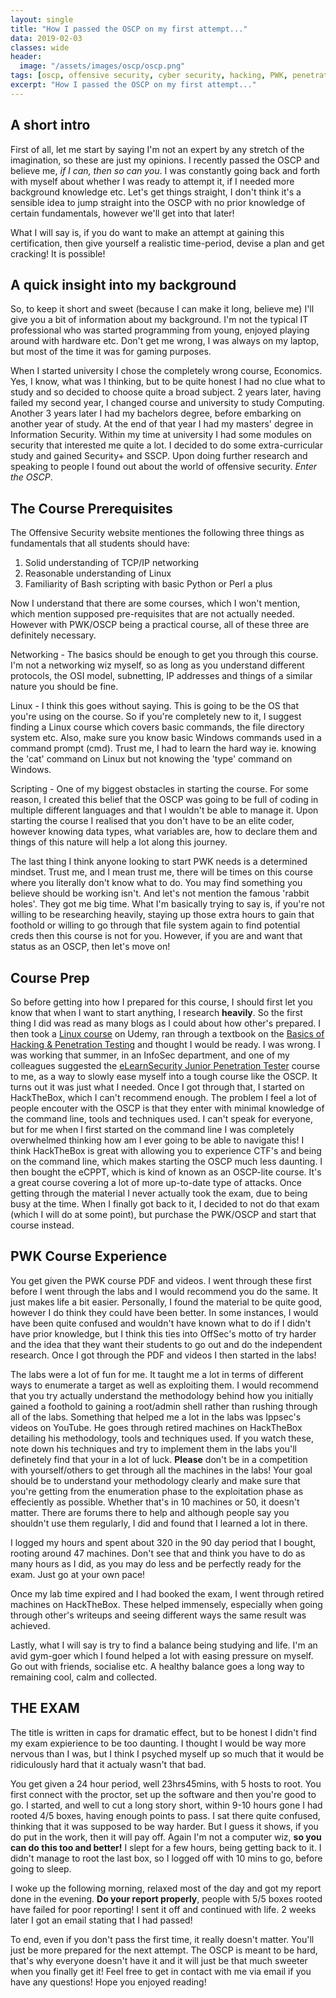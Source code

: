 ```yaml
---
layout: single
title: "How I passed the OSCP on my first attempt..."
data: 2019-02-03
classes: wide
header:
  image: "/assets/images/oscp/oscp.png"
tags: [oscp, offensive security, cyber security, hacking, PWK, penetration testing, red team]
excerpt: "How I passed the OSCP on my first attempt..."
---
```


## A short intro

First of all, let me start by saying I'm not an expert by any stretch of the imagination, so these are just my opinions. I recently passed the OSCP and believe me, *if I can, then so can you*. I was constantly going back and forth with myself about whether I was ready to attempt it, if I needed more background knowledge etc. Let's get things straight, I don't think it's a sensible idea to jump straight into the OSCP with no prior knowledge of certain fundamentals, however we'll get into that later! 

What I will say is, if you do want to make an attempt at gaining this certification, then give yourself a realistic time-period, devise a plan and get cracking! It is possible!

## A quick insight into my background

So, to keep it short and sweet (because I can make it long, believe me) I'll give you a bit of information about my background. I'm not the typical IT professional who was started programming from young, enjoyed playing around with hardware etc. Don't get me wrong, I was always on my laptop, but most of the time it was for gaming purposes.

When I started university I chose the completely wrong course, Economics. Yes, I know, what was I thinking, but to be quite honest I had no clue what to study and so decided to choose quite a broad subject. 2 years later, having failed my second year, I changed course and university to study Computing. Another 3 years later I had my bachelors degree, before embarking on another year of study. At the end of that year I had my masters' degree in Information Security. Within my time at university I had some modules on security that interested me quite a lot. I decided to do some extra-curricular study and gained Security+ and SSCP. Upon doing further research and speaking to people I found out about the world of offensive security. *Enter the OSCP*.


## The Course Prerequisites

The Offensive Security website mentiones the following three things as fundamentals that all students should have:

1. Solid understanding of TCP/IP networking
2. Reasonable understanding of Linux
3. Familiarity of Bash scripting with basic Python or Perl a plus

Now I understand that there are some courses, which I won't mention, which mention supposed pre-requisites that are not actually needed. However with PWK/OSCP being a practical course, all of these three are definitely necessary. 

Networking - The basics should be enough to get you through this course. I'm not a networking wiz myself, so as long as you understand different protocols, the OSI model, subnetting, IP addresses and things of a similar nature you should be fine. 

Linux - I think this goes without saying. This is going to be the OS that you're using on the course. So if you're completely new to it, I suggest finding a Linux course which covers basic commands, the file directory system etc. Also, make sure you know basic Windows commands used in a command prompt (cmd). Trust me, I had to learn the hard way ie. knowing the 'cat' command on Linux but not knowing the 'type' command on Windows.

Scripting - One of my biggest obstacles in starting the course. For some reason, I created this belief that the OSCP was going to be full of coding in multiple different languages and that I wouldn't be able to manage it. Upon starting the course I realised that you don't have to be an elite coder, however knowing data types, what variables are, how to declare them and things of this nature will help a lot along this journey.

The last thing I think anyone looking to start PWK needs is a determined mindset. Trust me, and I mean trust me, there will be times on this course where you literally don't know what to do. You may find something you believe should be working isn't. And let's not mention the famous 'rabbit holes'. They got me big time. What I'm basically trying to say is, if you're not willing to be researching heavily, staying up those extra hours to gain that foothold or willing to go through that file system again to find potential creds then this course is not for you. However, if you are and want that status as an OSCP, then let's move on!

## Course Prep

So before getting into how I prepared for this course, I should first let you know that when I want to start anything, I research **heavily**. So the first thing I did was read as many blogs as I could about how other's prepared. I then took a [Linux course](https://www.udemy.com/course/learn-linux-in-5-days/) on Udemy, ran through a textbook on the [Basics of Hacking & Penetration Testing](https://www.amazon.co.uk/Basics-Hacking-Penetration-Testing-Syngress/dp/1597496553) and thought I would be ready. I was wrong. I was working that summer, in an InfoSec department, and one of my colleagues suggested the [eLearnSecurity Junior Penetration Tester](https://www.elearnsecurity.com/certification/ejpt/) course to me, as a way to slowly ease myself into a tough course like the OSCP. It turns out it was just what I needed. Once I got through that, I started on HackTheBox, which I can't recommend enough. The problem I feel a lot of people encouter with the OSCP is that they enter with minimal knowledge of the command line, tools and techniques used. I can't speak for everyone, but for me when I first started on the command line I was completely overwhelmed thinking how am I ever going to be able to navigate this! I think HackTheBox is great with allowing you to experience CTF's and being on the command line, which makes starting the OSCP much less daunting. I then bought the eCPPT, which is kind of known as an OSCP-lite course. It's a great course covering a lot of more up-to-date type of attacks. Once getting through the material I never actually took the exam, due to being busy at the time. When I finally got back to it, I decided to not do that exam (which I will do at some point), but purchase the PWK/OSCP and start that course instead.

## PWK Course Experience

You get given the PWK course PDF and videos. I went through these first before I went through the labs and I would recommend you do the same. It just makes life a bit easier. Personally, I found the material to be quite good, however I do think they could have been better. In some instances, I would have been quite confused and wouldn't have known what to do if I didn't have prior knowledge, but I think this ties into OffSec's motto of try harder and the idea that they want their students to go out and do the independent research. Once I got through the PDF and videos I then started in the labs!

The labs were a lot of fun for me. It taught me a lot in terms of different ways to enumerate a target as well as exploiting them. I would recommend that you try actually understand the methodology behind how you initially gained a foothold to gaining a root/admin shell rather than rushing through all of the labs. Something that helped me a lot in the labs was Ippsec's videos on YouTube. He goes through retired machines on HackTheBox detailing his methodology, tools and techniques used. If you watch these, note down his techniques and try to implement them in the labs you'll definetely find that your in a lot of luck. **Please** don't be in a competition with yourself/others to get through all the machines in the labs! Your goal should be to understand your methodology clearly and make sure that you're getting from the enumeration phase to the exploitation phase as effeciently as possible. Whether that's in 10 machines or 50, it doesn't matter. There are forums there to help and although people say you shouldn't use them regularly, I did and found that I learned a lot in there.

I logged my hours and spent about 320 in the 90 day period that I bought, rooting around 47 machines. Don't see that and think you have to do as many hours as I did, as you may do less and be perfectly ready for the exam. Just go at your own pace! 

Once my lab time expired and I had booked the exam, I went through retired machines on HackTheBox. These helped immensely, especially when going through other's writeups and seeing different ways the same result was achieved.

Lastly, what I will say is try to find a balance being studying and life. I'm an avid gym-goer which I found helped a lot with easing pressure on myself. Go out with friends, socialise etc. A healthy balance goes a long way to remaining cool, calm and collected.


## THE EXAM

The title is written in caps for dramatic effect, but to be honest I didn't find my exam expierience to be too daunting. I thought I would be way more nervous than I was, but I think I psyched myself up so much that it would be ridiculously hard that it actualy wasn't that bad.

You get given a 24 hour period, well 23hrs45mins, with 5 hosts to root. You first connect with the proctor, set up the software and then you're good to go. I started, and well to cut a long story short, within 9-10 hours gone I had rooted 4/5 boxes, having enough points to pass. I sat there quite confused, thinking that it was supposed to be way harder. But I guess it shows, if you do put in the work, then it will pay off. Again I'm not a computer wiz, **so you can do this too and better!** I slept for a few hours, being getting back to it. I didn't manage to root the last box, so I logged off with 10 mins to go, before going to sleep.

I woke up the following morning, relaxed most of the day and got my report done in the evening. **Do your report properly**, people with 5/5 boxes rooted have failed for poor reporting! I sent it off and continued with life. 2 weeks later I got an email stating that I had passed!

To end, even if you don't pass the first time, it really doesn't matter. You'll just be more prepared for the next attempt. The OSCP is meant to be hard, that's why everyone doesn't have it and it will just be that much sweeter when you finally get it! Feel free to get in contact with me via email if you have any questions! Hope you enjoyed reading!